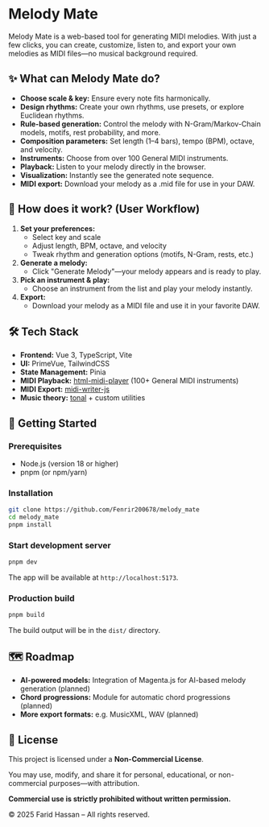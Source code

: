 # Melody Mate

Melody Mate is a web-based tool for generating MIDI melodies. With just a few clicks, you can create, customize, listen to, and export your own melodies as MIDI files—no musical background required.

## ✨ What can Melody Mate do?

- **Choose scale & key:** Ensure every note fits harmonically.
- **Design rhythms:** Create your own rhythms, use presets, or explore Euclidean rhythms.
- **Rule-based generation:** Control the melody with N-Gram/Markov-Chain models, motifs, rest probability, and more.
- **Composition parameters:** Set length (1–4 bars), tempo (BPM), octave, and velocity.
- **Instruments:** Choose from over 100 General MIDI instruments.
- **Playback:** Listen to your melody directly in the browser.
- **Visualization:** Instantly see the generated note sequence.
- **MIDI export:** Download your melody as a .mid file for use in your DAW.

## 🚦 How does it work? (User Workflow)

1. **Set your preferences:**
   - Select key and scale
   - Adjust length, BPM, octave, and velocity
   - Tweak rhythm and generation options (motifs, N-Gram, rests, etc.)
2. **Generate a melody:**
   - Click "Generate Melody"—your melody appears and is ready to play.
3. **Pick an instrument & play:**
   - Choose an instrument from the list and play your melody instantly.
4. **Export:**
   - Download your melody as a MIDI file and use it in your favorite DAW.

## 🛠️ Tech Stack

- **Frontend:** Vue 3, TypeScript, Vite
- **UI:** PrimeVue, TailwindCSS
- **State Management:** Pinia
- **MIDI Playback:** [html-midi-player](https://github.com/cifkao/html-midi-player) (100+ General MIDI instruments)
- **MIDI Export:** [midi-writer-js](https://github.com/grimmdude/MidiWriterJS)
- **Music theory:** [tonal](https://github.com/tonaljs/tonal) + custom utilities

## 🚀 Getting Started

### Prerequisites

- Node.js (version 18 or higher)
- pnpm (or npm/yarn)

### Installation

```bash
git clone https://github.com/Fenrir200678/melody_mate
cd melody_mate
pnpm install
```

### Start development server

```bash
pnpm dev
```

The app will be available at `http://localhost:5173`.

### Production build

```bash
pnpm build
```

The build output will be in the `dist/` directory.

## 🗺️ Roadmap

- **AI-powered models:** Integration of Magenta.js for AI-based melody generation (planned)
- **Chord progressions:** Module for automatic chord progressions (planned)
- **More export formats:** e.g. MusicXML, WAV (planned)

## 📜 License

This project is licensed under a **Non-Commercial License**.

You may use, modify, and share it for personal, educational, or non-commercial purposes—with attribution.

**Commercial use is strictly prohibited without written permission.**

© 2025 Farid Hassan – All rights reserved.
